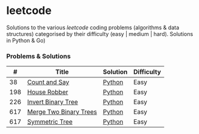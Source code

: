 # leetcode
Solutions to the various *leetcode* coding problems (algorithms &amp; data structures) categorised by their difficulty (easy | medium | hard). Solutions in Python &amp; Go)

### Problems & Solutions
| # | Title | Solution | Difficulty |
|---| ----- | -------- | ---------- |
|38|[Count and Say](https://leetcode.com/problems/count-and-say/) | [Python](./python/easy/count_and_say.py)|Easy|
|198|[House Robber](https://leetcode.com/problems/house-robber/) | [Python](./python/easy/house_robber.py)|Easy|
|226|[Invert Binary Tree](https://leetcode.com/problems/invert-binary-tree/) | [Python](./python/easy/invert_btree.py)|Easy|
|617|[Merge Two Binary Trees](https://leetcode.com/problems/merge-two-binary-trees/) | [Python](./python/easy/merge_btrees.py)|Easy|
|617|[Symmetric Tree](https://leetcode.com/problems/symmetric-tree/) | [Python](./python/easy/symmetric_btree.py)|Easy|